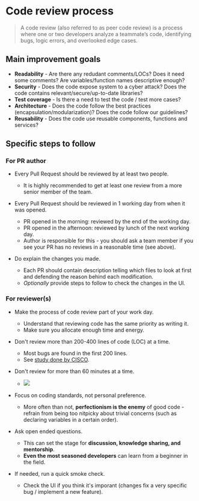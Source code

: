 # Code review process

> A code review (also referred to as peer code review) is a process where one or two developers analyze a teammate’s code, identifying bugs, logic errors, and overlooked edge cases.

## Main improvement goals

- **Readability** - Are there any redudant comments/LOCs? Does it need some comments? Are variables/function names descriptive enough?
- **Security** - Does the code expose system to a cyber attack? Does the code contains relevant/secure/up-to-date libraries?
- **Test coverage** - Is there a need to test the code / test more cases?
- **Architecture** - Does the code follow the best practices (encapsulation/modularization)? Does the code follow our guidelines?
- **Reusability** - Does the code use reusable components, functions and services?

## Specific steps to follow

### For PR author

- Every Pull Request should be reviewed by at least two people.

  - It is highly recommended to get at least one review from a more senior member of the team.

- Every Pull Request should be reviewed in 1 working day from when it was opened.

  - PR opened in the morning: reviewed by the end of the working day.
  - PR opened in the afternoon: reviewed by lunch of the next working day.
  - Author is responsible for this - you should ask a team member if you see your PR has no reviews in a reasonable time (see above).

- Do explain the changes you made.

  - Each PR should contain description telling which files to look at first and defending the reason behind each modification.
  - _Optionally_ provide steps to follow to check the changes in the UI.

### For reviewer(s)

- Make the process of code review part of your work day.

  - Understand that reviewing code has the same priority as writing it.
  - Make sure you allocate enough time and energy.

- Don't review more than 200-400 lines of code (LOC) at a time.

  - Most bugs are found in the first 200 lines.
  - See [study done by CISCO](https://static1.smartbear.co/support/media/resources/cc/book/code-review-cisco-case-study.pdf).

- Don't review for more than 60 minutes at a time.

  - ![](https://i.imgur.com/eyhMRYo.png)

- Focus on coding standards, not personal preference.

  - More often than not, **perfectionism is the enemy** of good code - refrain from being too nitpicky about trivial concerns (such as declaring variables in a certain order).

- Ask open ended questions.

  - This can set the stage for **discussion, knowledge sharing, and mentorship**.
  - **Even the most seasoned developers** can learn from a beginner in the field.

- If needed, run a quick smoke check.

  - Check the UI if you think it's imporant (changes fix a very specific bug / implement a new feature).
